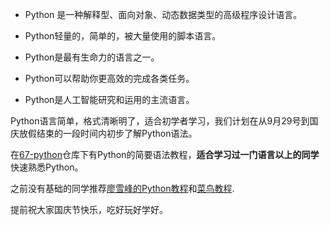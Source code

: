 - Python 是一种解释型、面向对象、动态数据类型的高级程序设计语言。

- Python轻量的，简单的，被大量使用的脚本语言。
- Python是最有生命力的语言之一。
- Python可以帮助你更高效的完成各类任务。
- Python是人工智能研究和运用的主流语言。



Python语言简单，格式清晰明了，适合初学者学习，我们计划在从9月29号到国庆放假结束的一段时间内初步了解Python语法。



在[67-python](https://github.com/nju-se-ai-group/67-python)仓库下有Python的简要语法教程，**适合学习过一门语言以上的同学**快速熟悉Python。



之前没有基础的同学推荐[廖雪峰的Python教程](https://www.liaoxuefeng.com/wiki/1016959663602400)和[菜鸟教程](https://www.runoob.com/python3/python3-tutorial.html).



提前祝大家国庆节快乐，吃好玩好学好。